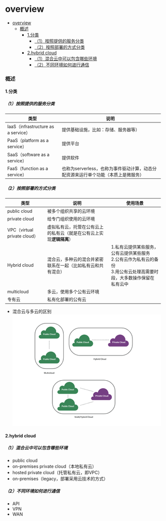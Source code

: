 # overview

<!-- @import "[TOC]" {cmd="toc" depthFrom=1 depthTo=6 orderedList=false} -->
<!-- code_chunk_output -->

- [overview](#overview)
    - [概述](#概述)
      - [1.分类](#1分类)
        - [（1）按照提供的服务分类](#1按照提供的服务分类)
        - [（2）按照部署的方式分类](#2按照部署的方式分类)
      - [2.hybrid cloud](#2hybrid-cloud)
        - [（1）混合云中可以包含哪些环境](#1混合云中可以包含哪些环境)
        - [（2）不同环境如何进行通信](#2不同环境如何进行通信)

<!-- /code_chunk_output -->

### 概述

#### 1.分类

##### （1）按照提供的服务分类
|类型|说明|
|-|-|
|IaaS（infrastructure as a service）|提供基础设施，比如：存储、服务器等）|
|PaaS（platform as a service）|提供平台|
|SaaS（software as a service）|提供软件|
|FaaS（function as a service）|也称为serverless，也称为事件驱动计算，动态分配资源来运行单个功能（本质上是微服务）|

##### （2）按照部署的方式分类
|类型|说明|使用场景|
|-|-|-|
|public cloud|被多个组织共享的云环境|
|private cloud|给专门组织使用的云环境|
|VPC（virtual private cloud）|虚拟私有云，托管在公有云上的私有云（就是在公有云上实现**逻辑隔离**）|
|Hybrid cloud|混合云，多种云的混合并紧密联系在一起（比如私有云和共有混合）|1.私有云提供某些服务，公有云提供某些服务</br>2.公有云作为私有云的备份</br>3.用公有云处理高需要时段，大多数操作保留在私有云中|
|multicloud|多云，使用多个公有云环境|
|专有云|私有化部署的公有云|

* 混合云与多云的区别
![](./imgs/overview_01.png)

#### 2.hybrid cloud

##### （1）混合云中可以包含哪些环境
* public cloud
* on-premises private cloud（本地私有云）
* hosted private cloud（托管私有云，即VPC）
* on-premises（legacy，部署采用云技术的方式）

##### （2）不同环境如何进行通信
* API
* VPN
* WAN